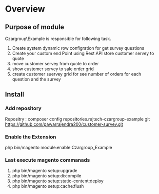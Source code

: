 # Overview
## Purpose of module

Czargroup\Example is responsible for following task.
1) Create system dynamic row configration for get survey questions
2) Create your custom end Point using Rest API store customer servey to quote
3) move customer servey from quote to order
4) show customer servey to sale order grid
5) create customer suervey grid for see number of orders for each question and the survey


## Install
### Add repository
Repositry : composer config repositories.rajtech-czargroup-example git https://github.com/pawarrajendra200/customer-survey.git

### Enable the Extension

php bin/magento module:enable Czargroup_Example

### Last execute magento commanads
1) php bin/magento setup:upgrade
2) php bin/magento setup:di:compile
3) php bin/magento setup:static-content:deploy
4) php bin/magento setup:cache:flush

